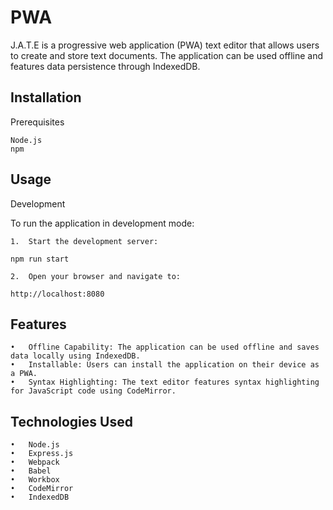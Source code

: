 # PWA

J.A.T.E is a progressive web application (PWA) text editor that allows users to create and store text documents. The application can be used offline and features data persistence through IndexedDB.

## Installation

Prerequisites

	Node.js
	npm

## Usage

Development

To run the application in development mode:

	1.	Start the development server:

    npm run start

    2.	Open your browser and navigate to:

    http://localhost:8080

## Features

	•	Offline Capability: The application can be used offline and saves data locally using IndexedDB.
	•	Installable: Users can install the application on their device as a PWA.
	•	Syntax Highlighting: The text editor features syntax highlighting for JavaScript code using CodeMirror.

## Technologies Used

	•	Node.js
	•	Express.js
	•	Webpack
	•	Babel
	•	Workbox
	•	CodeMirror
	•	IndexedDB

